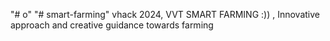 "# o" 
"# smart-farming" 
vhack 2024,
VVT SMART FARMING :)) ,
Innovative approach and creative guidance towards farming
